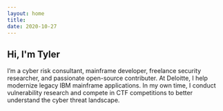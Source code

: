 ```yaml
---
layout: home
title: 
date: 2020-10-27
---
```

## Hi, I'm Tyler 

I’m a cyber risk consultant, mainframe developer, freelance security researcher, and passionate open-source contributer. At Deloitte, I help modernize legacy IBM mainframe applications. In my own time, I conduct vulnerability research and compete in CTF competitions to better understand the cyber threat landscape.


